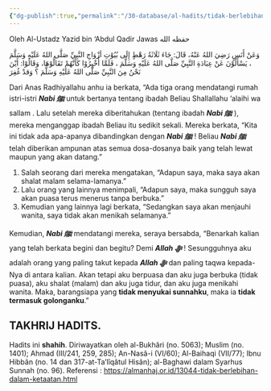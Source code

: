```yaml
---
{"dg-publish":true,"permalink":"/30-database/al-hadits/tidak-berlebihan-dalam-ketaatan-almanhaj/","title":"Tidak Berlebihan Dalam Ketaatan | Almanhaj","tags":["clippings"]}
---
```


Oleh Al-Ustadz Yazid bin ‘Abdul Qadir Jawas حفظه الله

وَعَنْ أَنَسٍ رَضِيَ اللهُ عَنْهُ، قَالَ: جَاءَ ثَلَاثَةُ رَهْطٍ إِلَى بُيُوْتِ أزْوَاجِ النَّبِيِّ صَلَّى اللهُ عَلَيْهِ وَسَلَّمَ ، يَسْأَلُوْنَ عَنْ عِبَادَةِ النَّبِيِّ صَلَّى اللهُ عَلَيْهِ وَسَلَّمَ ، فَلَمَّا أُخْبِرُوْا كَأَنَّهُمْ تَقَالُّوْهَا، وَقَالُوْا: أَيْنَ نَحْنُ مِنَ النَّبِيِّ صَلَّى اللهُ عَلَيْهِ وَسَلَّمَ ؟ وَقدْ غُفِرَ

Dari Anas Radhiyallahu anhu ia berkata, “Ada tiga orang mendatangi rumah istri-istri ***Nabi ﷺ***  untuk bertanya tentang ibadah Beliau Shallallahu ‘alaihi wa sallam . Lalu setelah mereka diberitahukan (tentang ibadah ***Nabi ﷺ*** ), mereka menganggap ibadah Beliau itu sedikit sekali. Mereka berkata, “Kita ini tidak ada apa-apanya dibandingkan dengan ***Nabi ﷺ*** ! Beliau ***Nabi ﷺ*** telah diberikan ampunan atas semua dosa-dosanya baik yang telah lewat maupun yang akan datang.” 
1. Salah seorang dari mereka mengatakan, “Adapun saya, maka saya akan shalat malam selama-lamanya.” 
2. Lalu orang yang lainnya menimpali, “Adapun saya, maka sungguh saya akan puasa terus menerus tanpa berbuka.” 
3. Kemudian yang lainnya lagi berkata, “Sedangkan saya akan menjauhi wanita, saya tidak akan menikah selamanya.”

Kemudian, ***Nabi ﷺ***  mendatangi mereka, seraya bersabda, “Benarkah kalian yang telah berkata begini dan begitu? Demi ***Allah ﷻ*** ! Sesungguhnya aku adalah orang yang paling takut kepada ***Allah ﷻ***  dan paling taqwa kepada-Nya di antara kalian. Akan tetapi aku berpuasa dan aku juga berbuka (tidak puasa), aku shalat (malam) dan aku juga tidur, dan aku juga menikahi wanita. Maka, barangsiapa yang **tidak menyukai sunnahku**, maka ia **tidak termasuk golonganku**.”

## TAKHRIJ HADITS.
Hadits ini **shahih**. Diriwayatkan oleh al-Bukhâri (no. 5063); Muslim (no. 1401); Ahmad (III/241, 259, 285); An-Nasâ-i (VI/60); Al-Baihaqi (VII/77); Ibnu Hibbân (no. 14 dan 317-at-Ta’lîqâtul Hisân); al-Baghawi dalam Syarhus Sunnah (no. 96).
Referensi : https://almanhaj.or.id/13044-tidak-berlebihan-dalam-ketaatan.html


  


